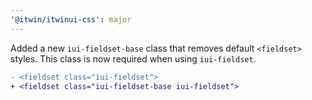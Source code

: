 ```yaml
---
'@itwin/itwinui-css': major
---
```


Added a new `iui-fieldset-base` class that removes default `<fieldset>` styles. This class is now required when using `iui-fieldset`.

```diff
- <fieldset class="iui-fieldset">
+ <fieldset class="iui-fieldset-base iui-fieldset">
```
